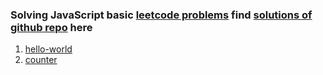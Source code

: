 ### Solving JavaScript basic [leetcode problems](https://leetcode.com/studyplan/30-days-of-javascript/) find [solutions of github repo]() here 
1. [hello-world](https://leetcode.com/problems/create-hello-world-function/description/)
2. [counter](https://leetcode.com/problems/counter-ii/description/)